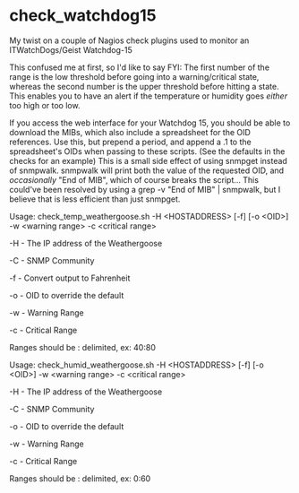 # check_watchdog15
My twist on a couple of Nagios check plugins used to monitor an ITWatchDogs/Geist Watchdog-15

This confused me at first, so I'd like to say FYI: The first number of the range is the low threshold before going into a warning/critical state, whereas the second number is the upper threshold before hitting a state.  This enables you to have an alert if the temperature or humidity goes *either* too high or too low.

If you access the web interface for your Watchdog 15, you should be able to download the MIBs, which also include a spreadsheet for the OID references.  Use this, but prepend a period, and append a .1 to the spreadsheet's OIDs when passing to these scripts.  (See the defaults in the checks for an example)  This is a small side effect of using snmpget instead of snmpwalk.  snmpwalk will print both the value of the requested OID, and *occasionally* "End of MIB", which of course breaks the script...  This could've been resolved by using a grep -v "End of MIB" | snmpwalk, but I believe that is less efficient than just snmpget.


Usage: check_temp_weathergoose.sh -H \<HOSTADDRESS\> [-f] [-o \<OID\>] -w \<warning range\> -c \<critical range\>

-H - The IP address of the Weathergoose

-C - SNMP Community

-f - Convert output to Fahrenheit

-o - OID to override the default

-w - Warning Range

-c - Critical Range

Ranges should be : delimited, ex: 40:80



Usage: check_humid_weathergoose.sh -H \<HOSTADDRESS\> [-f] [-o \<OID\>] -w \<warning range\> -c \<critical range\>

-H - The IP address of the Weathergoose

-C - SNMP Community

-o - OID to override the default

-w - Warning Range

-c - Critical Range

Ranges should be : delimited, ex: 0:60

